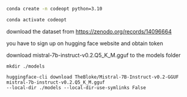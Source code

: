 ```bash
conda create -n codeopt python=3.10
```
```bash
conda activate codeopt
```

download the dataset from https://zenodo.org/records/14096664

you have to sign up on hugging face website and obtain token


download mistral-7b-instruct-v0.2.Q5_K_M.gguf
to the models folder
```
mkdir ./models
```
```
huggingface-cli download TheBloke/Mistral-7B-Instruct-v0.2-GGUF mistral-7b-instruct-v0.2.Q5_K_M.gguf
--local-dir ./models --local-dir-use-symlinks False
```
